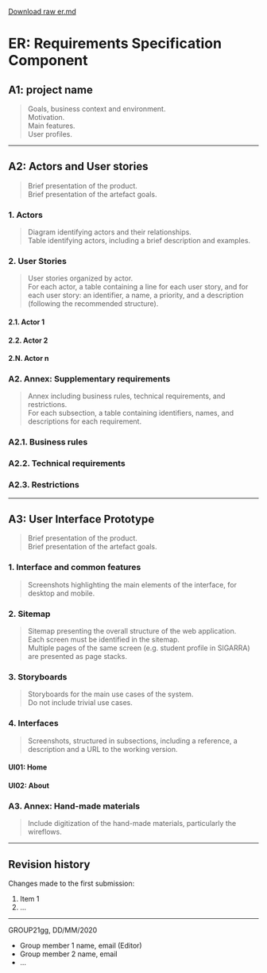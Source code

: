 [Download raw er.md](xxx)

# ER: Requirements Specification Component

## A1: project name

> Goals, business context and environment.  
> Motivation.  
> Main features.  
> User profiles.


---


## A2: Actors and User stories

> Brief presentation of the product.  
> Brief presentation of the artefact goals.


### 1. Actors

> Diagram identifying actors and their relationships.  
> Table identifying actors, including a brief description and examples.


### 2. User Stories

> User stories organized by actor.  
> For each actor, a table containing a line for each user story, and for each user story: an identifier, a name, a priority, and a description (following the recommended structure).

#### 2.1. Actor 1

#### 2.2. Actor 2

#### 2.N. Actor n


### A2. Annex: Supplementary requirements

> Annex including business rules, technical requirements, and restrictions.  
> For each subsection, a table containing identifiers, names, and descriptions for each requirement.

### A2.1. Business rules

### A2.2. Technical requirements

### A2.3. Restrictions


---


## A3: User Interface Prototype

> Brief presentation of the product.  
> Brief presentation of the artefact goals.


### 1. Interface and common features

> Screenshots highlighting the main elements of the interface, for desktop and mobile.


### 2. Sitemap

> Sitemap presenting the overall structure of the web application.  
> Each screen must be identified in the sitemap.  
> Multiple pages of the same screen (e.g. student profile in SIGARRA) are presented as page stacks.


### 3. Storyboards

> Storyboards for the main use cases of the system.  
> Do not include trivial use cases.


### 4. Interfaces

> Screenshots, structured in subsections, including a reference, a description and a URL to the working version.

#### UI01: Home

#### UI02: About


### A3. Annex: Hand-made materials

> Include digitization of the hand-made materials, particularly the wireflows. 


---


## Revision history

Changes made to the first submission:
1. Item 1
1. ...

***
GROUP21gg, DD/MM/2020

* Group member 1 name, email (Editor)
* Group member 2 name, email
* ...